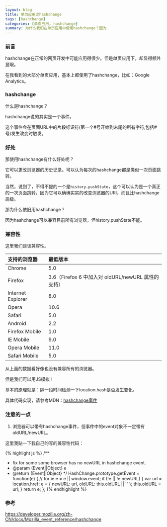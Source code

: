 ```yaml
---
layout: blog
title: 单页应用之hashchange
tags: [hashchange]
categories: [单页应用, hashchange]
summary: 为什么我们在单页应用中使用hashchange？因为
---
```

### 前言

hashchange在正常的网页开发中可能应用得很少。但是单页应用下，却显得额外显眼。

在我看到的大部分单页应用，基本上都使用了hashchange，比如：Google Analytics。

### hashchange

什么是hashchange？

hashchange说的其实是一个事件。

这个事件会在页面URL中的片段标识符(第一个#号开始到末尾的所有字符,包括#号)发生改变时触发。

### 好处

那使用hashchange有什么好处呢？

它可以更改浏览器的历史记录。可以认为每次的hashchange都是类似一次页面跳转。

当然，说到了，不得不提的一个是`history.pushState`，这个可以认为是一个真正的一次页面跳转，因为它可以确确实实的改变浏览器的URI，而且比hashchange高级。

那为什么依旧用hashchange？

因为hashchange可以兼容目前所有浏览器，但history.pushState不能。

### 兼容性

这里我们谈谈兼容性。

支持的浏览器|最低版本
:-----------|:--------
Chrome|5.0
Firefox|3.6（Firefox 6 中加入对 oldURL/newURL 属性的支持）
Internet Explorer|8.0
Opera|10.6
Safari|5.0
Android|2.2
Firefox Mobile|1.0
IE Mobile|9.0
Opera Mobile|11.0
Safari Mobile|5.0

从上面的数据看好像也没有兼容所有的浏览器。

但是我们可以用JS模拟！

基本的原理就是：隔一段时间检测一下location.hash是否发生变化。

具体代码实现，请参考MDN：[hashchange事件](https://developer.mozilla.org/zh-CN/docs/Mozilla_event_reference/hashchange)

### 注意的一点

1. 浏览器可以带有hashchange事件，但事件中的event对象不一定带有oldURL/newURL。

这里我贴一下我自己的写的兼容性代码：

{% highlight js %}
/**
 * fix for some some browser has no newURL in hashchange event.
 * @param {Event||Object} e
 * @return {Event||Object}
 */
HashChange.prototype.getEvent = function(e) {
    // for ie
    e = e || window.event;
    if (!e || !e.newURL) {
        var url = location.href;
        e = {
            newURL: url,
            oldURL: this.oldURL || ''
        };
        this.oldURL = url;
    }
    return e;
};
{% endhighlight %}

### 参考

<https://developer.mozilla.org/zh-CN/docs/Mozilla_event_reference/hashchange>

